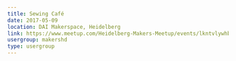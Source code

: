 ```yaml
---
title: Sewing Café
date: 2017-05-09
location: DAI Makerspace, Heidelberg
link: https://www.meetup.com/Heidelberg-Makers-Meetup/events/lkntvlywhbmb/
usergroup: makershd
type: usergroup
---
```

